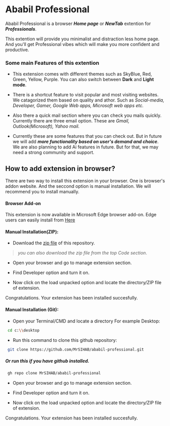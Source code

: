 
# Ababil Professional

Ababil Professional is a browser **_Home page_** or **_NewTab_** extention for **_Professionals_**.

This extention will provide you minimalist and distraction less home page. And you'll get Professional vibes which will make you more confident and productive.

### Some main Features of this extention

- This extension comes with different themes such as SkyBlue, Red, Green, Yellow, Purple. You can also switch between **Dark** and **Light mode**.

- There is a shortcut feature to visit popular and most visiting websites. We catagorized them based on quality and athor. Such as _*Social-media, Developer, Gamer, Google Web apps, Microsoft web apps etc.*_

- Also there a quick mail section where you can check you mails quickly. Currently there are three email option. These are _Gmail, Outlook(Microsoft), Yahoo mail._

- Currently these are some features that you can check out. But in future we will add _**more functionality based on user's demand and choice**_. 
We are also planning to add Ai features in future. But for that, we may need a strong community and support.


## How to add extension in browser?

There are two way to install this extension in your browser. One is browser's addon website. And the seccond option is manual installation. We will recommend you to install manually.


#### Browser Add-on

This extension is now available in Microsoft Edge browser add-on.
Edge users can easily install from [Here](https://microsoftedge.microsoft.com/addons/detail/abbl-professional/gppedgcpmlnfphgohlcdmeejokcgipjb)


#### Manual Installation(ZIP):

- Download the [zip file](https://github.com/MrSIHAB/ababil-professional/archive/refs/heads/main.zip) of this repository.

> *you can also download the zip file from the top Code section*. 

- Open your browser and go to manage extension section.

- Find Developer option and turn it on.

- Now click on the load unpacked option and locate the directory/ZIP file of extension.

Congratulations. Your extension has been installed succesfully.


#### Manual Installation (Git):

- Open your Terminal/CMD and locate a directory For example Desktop:


```bash
 cd c:\\desktop
```

- Run this command to clone this github repository:

```bash
 git clone https://github.com/MrSIHAB/ababil-professional.git
```

##### Or run this if you have github installed.

```bash
 gh repo clone MrSIHAB/ababil-professional
```

- Open your browser and go to manage extension section.

- Find Developer option and turn it on.

- Now click on the load unpacked option and locate the directory/ZIP file of extension.

Congratulations. Your extension has been installed succesfully.